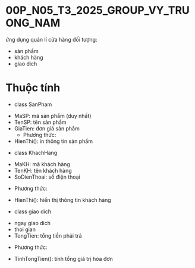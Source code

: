 # 00P_N05_T3_2025_GROUP_VY_TRUONG_NAM
ứng dụng quản lí cửa hàng 
đối tượng:
+ sản phẩm
+ khách hàng
+ giao dich
# Thuộc tính 
+ class SanPham
- MaSP: mã sản phẩm (duy nhất)
- TenSP: tên sản phẩm
- GiaTien: đơn giá sản phẩm
  + Phương thức:
- HienThi(): in thông tin sản phẩm
+ class KhachHang
- MaKH: mã khách hàng
- TenKH: tên khách hàng
- SoDienThoai: số điện thoại
 + Phương thức:
- HienThi(): hiển thị thông tin khách hàng
+ class giao dich 
- ngay giao dich
- thoi gian 
- TongTien: tổng tiền phải trả
+ Phương thức:
- TinhTongTien(): tính tổng giá trị hóa đơn



